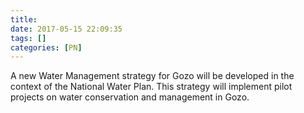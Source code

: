 ```yaml
---
title:
date: 2017-05-15 22:09:35
tags: []
categories: [PN]
---
```


A new Water Management strategy for Gozo will be developed in the context of the National Water Plan. This strategy will implement pilot projects on water conservation and management in Gozo.